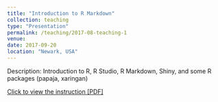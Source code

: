 ```yaml
---
title: "Introduction to R Markdown"
collection: teaching
type: "Presentation"
permalink: /teaching/2017-08-teaching-1
venue: 
date: 2017-09-20
location: "Newark, USA"
---
```


Description: Introduction to R, R Studio, R Markdown, Shiny, and some R packages (papaja, xaringan)

[Click to view the instruction [PDF]](https://koeunchoi.github.io/files/choi2017IntroRmd.pdf)


